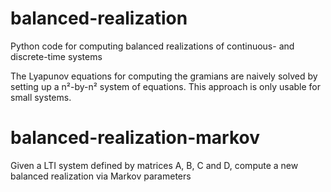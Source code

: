 # balanced-realization
Python code for computing balanced realizations of continuous- and discrete-time systems

The Lyapunov equations for computing the gramians are naively solved by setting up a n²-by-n² system of equations. This approach is only usable for small systems. 

# balanced-realization-markov
Given a LTI system defined by matrices A, B, C and D, compute a new balanced realization via Markov parameters

